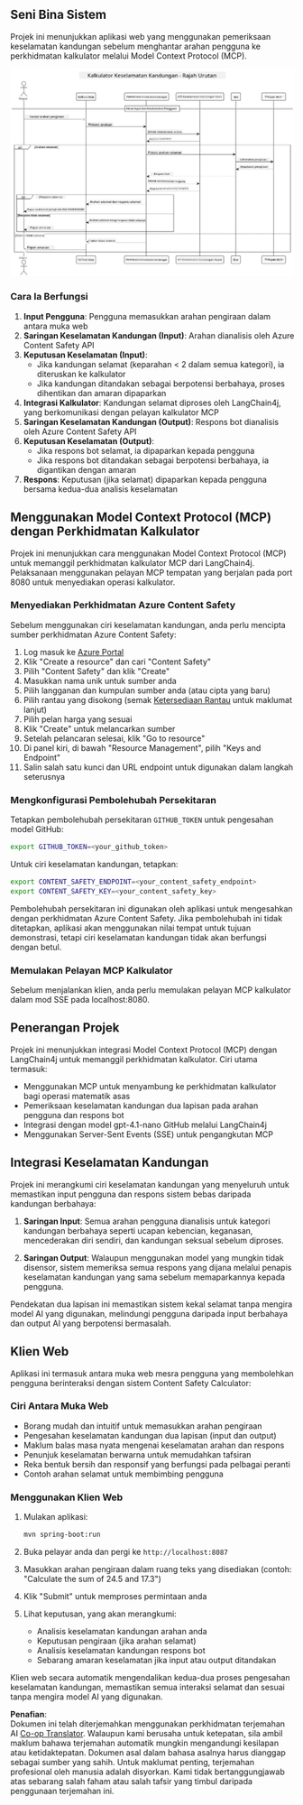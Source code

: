 <!--
CO_OP_TRANSLATOR_METADATA:
{
  "original_hash": "e5ea5e7582f70008ea9bec3b3820f20a",
  "translation_date": "2025-07-13T23:18:40+00:00",
  "source_file": "04-PracticalImplementation/samples/java/containerapp/README.md",
  "language_code": "ms"
}
-->
## Seni Bina Sistem

Projek ini menunjukkan aplikasi web yang menggunakan pemeriksaan keselamatan kandungan sebelum menghantar arahan pengguna ke perkhidmatan kalkulator melalui Model Context Protocol (MCP).

![Rajah Seni Bina Sistem](../../../../../../translated_images/plant.b079fed84e945b7c2978993a16163bb53f0517cfe3548d2e442ff40d619ba4b4.ms.png)

### Cara Ia Berfungsi

1. **Input Pengguna**: Pengguna memasukkan arahan pengiraan dalam antara muka web  
2. **Saringan Keselamatan Kandungan (Input)**: Arahan dianalisis oleh Azure Content Safety API  
3. **Keputusan Keselamatan (Input)**:  
   - Jika kandungan selamat (keparahan < 2 dalam semua kategori), ia diteruskan ke kalkulator  
   - Jika kandungan ditandakan sebagai berpotensi berbahaya, proses dihentikan dan amaran dipaparkan  
4. **Integrasi Kalkulator**: Kandungan selamat diproses oleh LangChain4j, yang berkomunikasi dengan pelayan kalkulator MCP  
5. **Saringan Keselamatan Kandungan (Output)**: Respons bot dianalisis oleh Azure Content Safety API  
6. **Keputusan Keselamatan (Output)**:  
   - Jika respons bot selamat, ia dipaparkan kepada pengguna  
   - Jika respons bot ditandakan sebagai berpotensi berbahaya, ia digantikan dengan amaran  
7. **Respons**: Keputusan (jika selamat) dipaparkan kepada pengguna bersama kedua-dua analisis keselamatan

## Menggunakan Model Context Protocol (MCP) dengan Perkhidmatan Kalkulator

Projek ini menunjukkan cara menggunakan Model Context Protocol (MCP) untuk memanggil perkhidmatan kalkulator MCP dari LangChain4j. Pelaksanaan menggunakan pelayan MCP tempatan yang berjalan pada port 8080 untuk menyediakan operasi kalkulator.

### Menyediakan Perkhidmatan Azure Content Safety

Sebelum menggunakan ciri keselamatan kandungan, anda perlu mencipta sumber perkhidmatan Azure Content Safety:

1. Log masuk ke [Azure Portal](https://portal.azure.com)  
2. Klik "Create a resource" dan cari "Content Safety"  
3. Pilih "Content Safety" dan klik "Create"  
4. Masukkan nama unik untuk sumber anda  
5. Pilih langganan dan kumpulan sumber anda (atau cipta yang baru)  
6. Pilih rantau yang disokong (semak [Ketersediaan Rantau](https://azure.microsoft.com/en-us/global-infrastructure/services/?products=cognitive-services) untuk maklumat lanjut)  
7. Pilih pelan harga yang sesuai  
8. Klik "Create" untuk melancarkan sumber  
9. Setelah pelancaran selesai, klik "Go to resource"  
10. Di panel kiri, di bawah "Resource Management", pilih "Keys and Endpoint"  
11. Salin salah satu kunci dan URL endpoint untuk digunakan dalam langkah seterusnya

### Mengkonfigurasi Pembolehubah Persekitaran

Tetapkan pembolehubah persekitaran `GITHUB_TOKEN` untuk pengesahan model GitHub:  
```sh
export GITHUB_TOKEN=<your_github_token>
```

Untuk ciri keselamatan kandungan, tetapkan:  
```sh
export CONTENT_SAFETY_ENDPOINT=<your_content_safety_endpoint>
export CONTENT_SAFETY_KEY=<your_content_safety_key>
```

Pembolehubah persekitaran ini digunakan oleh aplikasi untuk mengesahkan dengan perkhidmatan Azure Content Safety. Jika pembolehubah ini tidak ditetapkan, aplikasi akan menggunakan nilai tempat untuk tujuan demonstrasi, tetapi ciri keselamatan kandungan tidak akan berfungsi dengan betul.

### Memulakan Pelayan MCP Kalkulator

Sebelum menjalankan klien, anda perlu memulakan pelayan MCP kalkulator dalam mod SSE pada localhost:8080.

## Penerangan Projek

Projek ini menunjukkan integrasi Model Context Protocol (MCP) dengan LangChain4j untuk memanggil perkhidmatan kalkulator. Ciri utama termasuk:

- Menggunakan MCP untuk menyambung ke perkhidmatan kalkulator bagi operasi matematik asas  
- Pemeriksaan keselamatan kandungan dua lapisan pada arahan pengguna dan respons bot  
- Integrasi dengan model gpt-4.1-nano GitHub melalui LangChain4j  
- Menggunakan Server-Sent Events (SSE) untuk pengangkutan MCP

## Integrasi Keselamatan Kandungan

Projek ini merangkumi ciri keselamatan kandungan yang menyeluruh untuk memastikan input pengguna dan respons sistem bebas daripada kandungan berbahaya:

1. **Saringan Input**: Semua arahan pengguna dianalisis untuk kategori kandungan berbahaya seperti ucapan kebencian, keganasan, mencederakan diri sendiri, dan kandungan seksual sebelum diproses.

2. **Saringan Output**: Walaupun menggunakan model yang mungkin tidak disensor, sistem memeriksa semua respons yang dijana melalui penapis keselamatan kandungan yang sama sebelum memaparkannya kepada pengguna.

Pendekatan dua lapisan ini memastikan sistem kekal selamat tanpa mengira model AI yang digunakan, melindungi pengguna daripada input berbahaya dan output AI yang berpotensi bermasalah.

## Klien Web

Aplikasi ini termasuk antara muka web mesra pengguna yang membolehkan pengguna berinteraksi dengan sistem Content Safety Calculator:

### Ciri Antara Muka Web

- Borang mudah dan intuitif untuk memasukkan arahan pengiraan  
- Pengesahan keselamatan kandungan dua lapisan (input dan output)  
- Maklum balas masa nyata mengenai keselamatan arahan dan respons  
- Penunjuk keselamatan berwarna untuk memudahkan tafsiran  
- Reka bentuk bersih dan responsif yang berfungsi pada pelbagai peranti  
- Contoh arahan selamat untuk membimbing pengguna

### Menggunakan Klien Web

1. Mulakan aplikasi:  
   ```sh
   mvn spring-boot:run
   ```

2. Buka pelayar anda dan pergi ke `http://localhost:8087`

3. Masukkan arahan pengiraan dalam ruang teks yang disediakan (contoh: "Calculate the sum of 24.5 and 17.3")

4. Klik "Submit" untuk memproses permintaan anda

5. Lihat keputusan, yang akan merangkumi:  
   - Analisis keselamatan kandungan arahan anda  
   - Keputusan pengiraan (jika arahan selamat)  
   - Analisis keselamatan kandungan respons bot  
   - Sebarang amaran keselamatan jika input atau output ditandakan

Klien web secara automatik mengendalikan kedua-dua proses pengesahan keselamatan kandungan, memastikan semua interaksi selamat dan sesuai tanpa mengira model AI yang digunakan.

**Penafian**:  
Dokumen ini telah diterjemahkan menggunakan perkhidmatan terjemahan AI [Co-op Translator](https://github.com/Azure/co-op-translator). Walaupun kami berusaha untuk ketepatan, sila ambil maklum bahawa terjemahan automatik mungkin mengandungi kesilapan atau ketidaktepatan. Dokumen asal dalam bahasa asalnya harus dianggap sebagai sumber yang sahih. Untuk maklumat penting, terjemahan profesional oleh manusia adalah disyorkan. Kami tidak bertanggungjawab atas sebarang salah faham atau salah tafsir yang timbul daripada penggunaan terjemahan ini.
